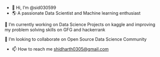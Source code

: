 - 👋 Hi, I’m @sid030599
- 🌎 A passionate Data Scientist and Machine learning enthusiast

🔭 I’m currently working on Data Science Projects on kaggle and improving my problem solving skills on GFG and hackerrank

👯 I’m looking to collaborate on Open Source Data Science Community

- 📫 How to reach me shidharth0305@gmail.com

<!---
sid030599/sid030599 is a ✨ special ✨ repository because its `README.md` (this file) appears on your GitHub profile.
You can click the Preview link to take a look at your changes.
--->
